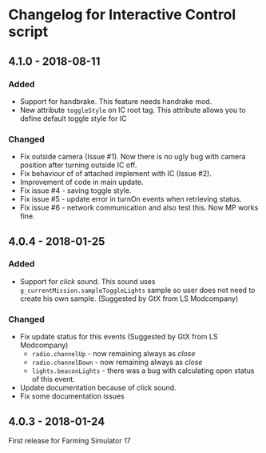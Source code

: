 # Changelog for Interactive Control script

## 4.1.0 - 2018-08-11

### Added

* Support for handbrake. This feature needs handrake mod.
* New attribute `toggleStyle` on IC root tag. This attribute allows you to define default toggle style for IC

### Changed

* Fix outside camera (Issue #1). Now there is no ugly bug with camera position after turning outside IC off.
* Fix behaviour of of attached implement with IC (Issue #2).
* Improvement of code in main update.
* Fix issue #4 - saving toggle style.
* Fix issue #5 - update error in turnOn events when retrieving status.
* Fix issue #6 - network communication and also test this. Now MP works fine.

## 4.0.4 - 2018-01-25

### Added

* Support for _click_ sound. This sound uses `g_currentMission.sampleToggleLights` sample so user does not need to create his own sample. (Suggested by GtX from LS Modcompany)

### Changed

* Fix update status for this events (Suggested by GtX from LS Modcompany)
    * `radio.channelUp` - now remaining always as _close_
    * `radio.channelDown` - now remaining always as _close_
	* `lights.beaconLights` - there was a bug with calculating open status of this event.
* Update documentation because of click sound.
* Fix some documentation issues

## 4.0.3 - 2018-01-24

First release for Farming Simulator 17
